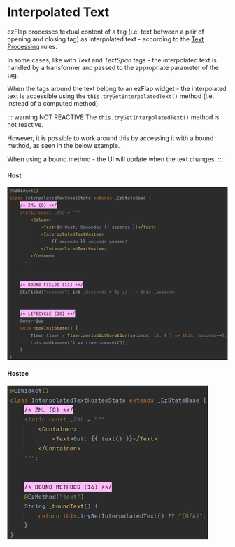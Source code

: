 
# Interpolated Text
ezFlap processes textual content of a tag (i.e. text between a pair of opening and closing tag) as interpolated text -
according to the [Text Processing](/essentials/transformers/transformers.html#text-processing) rules.

In some cases, like with _Text_ and _TextSpan_ tags - the interpolated text is handled by a transformer and passed to
the appropriate parameter of the tag.

When the tags around the text belong to an ezFlap widget - the interpolated text is accessible using the
`this.tryGetInterpolatedText()` method (i.e. instead of a computed method).

::: warning NOT REACTIVE
The `this.tryGetInterpolatedText()` method is not reactive.

However, it is possible to work around this by accessing it with a bound method, as seen in the below example.

When using a bound method - the UI will update when the text changes.
:::


#### Host
![InterpolatedTextHost](./assets/InterpolatedTextHost.png)


#### Hostee
![InterpolatedTextHostee](./assets/InterpolatedTextHostee.png)